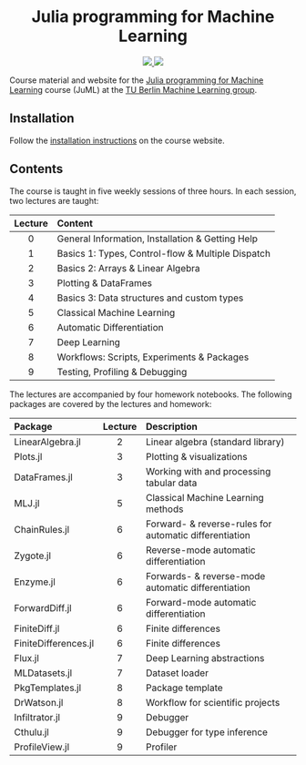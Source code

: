 <h1 align="center">
    Julia programming for Machine Learning
</h1>
<p align="center">
    <a href="https://adrhill.github.io/julia-ml-course/">
        <img src="https://img.shields.io/badge/-Go%20to%20course%20website-informational" />
    </a>
    <a href="https://isis.tu-berlin.de/course/view.php?id=34292">
        <img src="https://img.shields.io/badge/TU%20Berlin-ISIS%20page-red" />
    </a>
</p>

Course material and website for the [Julia programming for Machine Learning][site-url] course (JuML) at the [TU Berlin Machine Learning group][ml-group-url].

## Installation
Follow the [installation instructions](https://adrhill.github.io/julia-ml-course/E1_Installation/)
on the course website.

## Contents
The course is taught in five weekly sessions of three hours.
In each session, two lectures are taught:

| Lecture | Content                                           |
|:-------:|:--------------------------------------------------|
|  0      | General Information, Installation & Getting Help  |
|  1      | Basics 1: Types, Control-flow & Multiple Dispatch |
|  2      | Basics 2: Arrays & Linear Algebra                 |
|  3      | Plotting & DataFrames                             |
|  4      | Basics 3: Data structures and custom types        |
|  5      | Classical Machine Learning                        |
|  6      | Automatic Differentiation                         |
|  7      | Deep Learning                                     |
|  8      | Workflows: Scripts, Experiments & Packages        |
|  9      | Testing, Profiling & Debugging                    |

The lectures are accompanied by four homework notebooks.
The following packages are covered by the lectures and homework:

| Package              | Lecture |  Description                                           |
|:-----------------    |:-------:|:-------------------------------------------------------|
| LinearAlgebra.jl     |       2 | Linear algebra (standard library)                      |
| Plots.jl             |       3 | Plotting & visualizations                              |
| DataFrames.jl        |       3 | Working with and processing tabular data               |
| MLJ.jl               |       5 | Classical Machine Learning methods                     |
| ChainRules.jl        |       6 | Forward- & reverse-rules for automatic differentiation |
| Zygote.jl            |       6 | Reverse-mode automatic differentiation                 |
| Enzyme.jl            |       6 | Forwards- & reverse-mode automatic differentiation     |
| ForwardDiff.jl       |       6 | Forward-mode automatic differentiation                 |
| FiniteDiff.jl        |       6 | Finite differences                                     |
| FiniteDifferences.jl |       6 | Finite differences                                     |
| Flux.jl              |       7 | Deep Learning abstractions                             |
| MLDatasets.jl        |       7 | Dataset loader                                         |
| PkgTemplates.jl      |       8 | Package template                                       |
| DrWatson.jl          |       8 | Workflow for scientific projects                       |
| Infiltrator.jl       |       9 | Debugger                                               |
| Cthulu.jl            |       9 | Debugger for type inference                            |
| ProfileView.jl       |       9 | Profiler                                               |

[site-url]: https://adrhill.github.io/julia-ml-course/
[ml-group-url]: https://www.tu.berlin/ml
